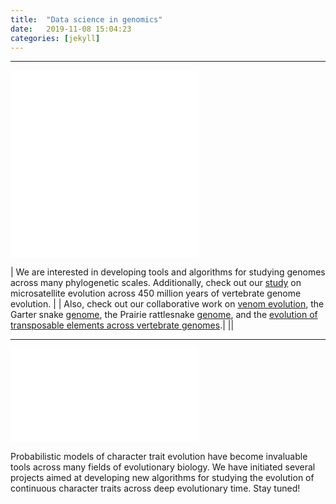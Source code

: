 ```yaml
---
title:  "Data science in genomics"
date:   2019-11-08 15:04:23
categories: [jekyll]
---
```


------------------------------------------------------------------------------------------------------
![image tooltip here](images/Box45.pdf)![image tooltip here](images/EG1.pdf)

| We are interested in developing tools and algorithms for studying genomes across many phylogenetic scales. Additionally, check out our [study](https://www.nrcresearchpress.com/doi/10.1139/gen-2015-0124?url_ver=Z39.88-2003&rfr_id=ori%3Arid%3Acrossref.org&rfr_dat=cr_pub%3Dwww.ncbi.nlm.nih.gov&#.Xcwlay2ZNkU) on microsatellite evolution across 450 million years of vertebrate genome evolution. |
| Also, check out our collaborative work on [venom evolution](https://academic.oup.com/mbe/article/32/1/173/2925580), the Garter snake [genome](https://academic.oup.com/gbe/article/10/8/2110/5061318), the Prairie rattlesnake [genome](https://genome.cshlp.org/content/early/2019/03/15/gr.240952.118.abstract), and the [evolution of transposable elements across vertebrate genomes](https://www.nature.com/articles/s41467-018-05279-1).|
||


------------------------------------------------------------------------------------------------------

![image tooltip here](images/Box5.pdf)

Probabilistic models of character trait evolution have become invaluable tools across many fields of evolutionary biology. We have initiated several projects aimed at developing new algorithms for studying the evolution of continuous character traits across deep evolutionary time. Stay tuned!
